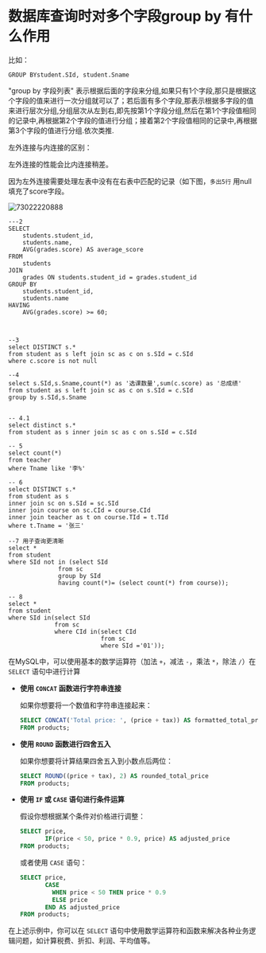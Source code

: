 # 数据库查询时对多个字段group by 有什么作用

比如：

~~~
GROUP BYstudent.SId, student.Sname
~~~

"group by 字段列表" 
表示根据后面的字段来分组,如果只有1个字段,那只是根据这个字段的值来进行一次分组就可以了；若后面有多个字段,那表示根据多字段的值来进行层次分组,分组层次从左到右,即先按第1个字段分组,然后在第1个字段值相同的记录中,再根据第2个字段的值进行分组；接着第2个字段值相同的记录中,再根据第3个字段的值进行分组.依次类推.



左外连接与内连接的区别：

左外连接的性能会比内连接稍差。

因为左外连接需要处理左表中没有在右表中匹配的记录（如下图，`多出5行` 用null填充了score字段。

![73022220888](C:\Users\19125\Desktop\2024-2月面试\job准备\面试\行为面试\mysql.assets\1730222208880.png)



~~~
---2
SELECT
    students.student_id,
    students.name,
    AVG(grades.score) AS average_score
FROM
    students
JOIN
    grades ON students.student_id = grades.student_id
GROUP BY
    students.student_id,
    students.name
HAVING
    AVG(grades.score) >= 60;



--3
select DISTINCT s.*
from student as s left join sc as c on s.SId = c.SId
where c.score is not null

--4
select s.SId,s.Sname,count(*) as '选课数量',sum(c.score) as '总成绩'
from student as s left join sc as c on s.SId = c.SId
group by s.SId,s.Sname


-- 4.1
select distinct s.*
from student as s inner join sc as c on s.SId = c.SId

-- 5
select count(*)
from teacher
where Tname like '李%'

-- 6
select DISTINCT s.*
from student as s 
inner join sc on s.SId = sc.SId
inner join course on sc.CId = course.CId
inner join teacher as t on course.TId = t.TId
where t.Tname = '张三'

--7 用子查询更清晰
select *
from student
where SId not in (select SId
              from sc
              group by SId
              having count(*)= (select count(*) from course));
              
-- 8
select *
from student
where SId in(select SId
             from sc
             where CId in(select CId
                          from sc
                          where SId ='01'));
~~~



在MySQL中，可以使用基本的数学运算符（加法 `+`，减法 `-`，乘法 `*`，除法 `/`）在 `SELECT` 语句中进行计算

- **使用 `CONCAT` 函数进行字符串连接**

  如果你想要将一个数值和字符串连接起来：

  ```sql
  SELECT CONCAT('Total price: ', (price + tax)) AS formatted_total_price
  FROM products;
  ```

- **使用 `ROUND` 函数进行四舍五入**

  如果你想要将计算结果四舍五入到小数点后两位：

  ```sql
  SELECT ROUND((price + tax), 2) AS rounded_total_price
  FROM products;
  ```

- **使用 `IF` 或 `CASE` 语句进行条件运算**

  假设你想根据某个条件对价格进行调整：

  ```sql
  SELECT price,
         IF(price < 50, price * 0.9, price) AS adjusted_price
  FROM products;
  ```

  或者使用 `CASE` 语句：

  ```sql
  SELECT price,
         CASE
           WHEN price < 50 THEN price * 0.9
           ELSE price
         END AS adjusted_price
  FROM products;
  ```

在上述示例中，你可以在 `SELECT` 语句中使用数学运算符和函数来解决各种业务逻辑问题，如计算税费、折扣、利润、平均值等。


